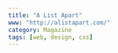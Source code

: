 ```yaml
---
title: "A List Apart"
www: "http://alistapart.com/"
category: Magazine
tags: [web, design, css]
---
```

